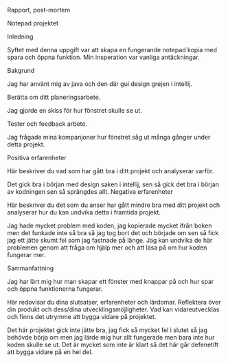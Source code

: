 Rapport, post-mortem

Notepad projektet

Inledning

Syftet med denna uppgift var att skapa en fungerande notepad kopia med spara och öppna funktion.
Min insperation var vanliga antäckningar.

Bakgrund

Jag har använt mig av java och den där gui design grejen i intellij.

Berätta om ditt planeringsarbete.

Jag gjorde en skiss för hur fönstret skulle se ut.


Tester och feedback arbete.

Jag frågade mina kompanjoner hur fönstret såg ut många gånger under detta projekt.

Positiva erfarenheter

Här beskriver du vad som har gått bra i ditt projekt och analyserar varför.

Det gick bra i början med design saken i intellij, sen så gick det bra i början av kodningen sen så sprängdes allt.
Negativa erfarenheter

Här beskriver du det som du anser har gått mindre bra med ditt projekt och analyserar hur du kan undvika detta i framtida projekt.

Jag hade mycket problem med koden, jag kopierade mycket ifrån boken men det funkade inte så bra så jag tog bort det och började om sen så fick jag ett jätte skumt fel som jag fastnade på länge. Jag kan undvika de här problemen genom att fråga om hjälp mer och att läsa på om hur koden fungerar mer.

Sammanfattning

Jag har lärt mig hur man skapar ett fönster med knappar på och hur spar och öppna funktionerna fungerar.

Här redovisar du dina slutsatser, erfarenheter och lärdomar. Reflektera över din produkt och dess/dina utvecklingsmöjligheter.
Vad kan vidareutvecklas och finns det utrymme att bygga vidare på projektet.

Det här projektet gick inte jätte bra, jag fick så mycket fel i slutet så jag behövde börja om men jag lärde mig hur allt fungerade men bara inte hur koden skulle se ut. Det är mycket som inte är klart så det här går defenetift att bygga vidare på en hel del.




